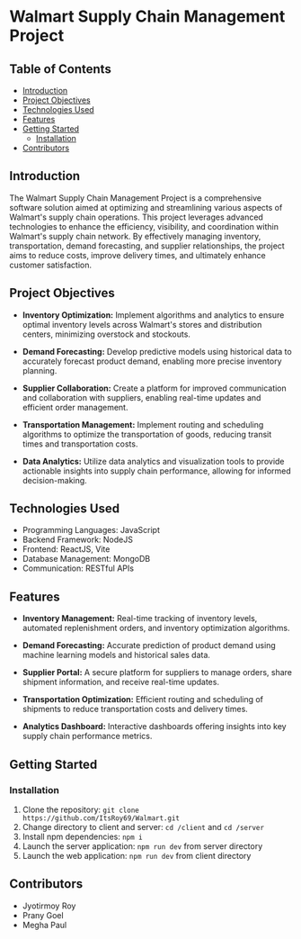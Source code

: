# Walmart Supply Chain Management Project
## Table of Contents

- [Introduction](#introduction)
- [Project Objectives](#project-objectives)
- [Technologies Used](#technologies-used)
- [Features](#features)
- [Getting Started](#getting-started)
  - [Installation](#installation)
- [Contributors](#contributors)

## Introduction

The Walmart Supply Chain Management Project is a comprehensive software solution aimed at optimizing and streamlining various aspects of Walmart's supply chain operations. This project leverages advanced technologies to enhance the efficiency, visibility, and coordination within Walmart's supply chain network. By effectively managing inventory, transportation, demand forecasting, and supplier relationships, the project aims to reduce costs, improve delivery times, and ultimately enhance customer satisfaction.

## Project Objectives

- **Inventory Optimization:** Implement algorithms and analytics to ensure optimal inventory levels across Walmart's stores and distribution centers, minimizing overstock and stockouts.

- **Demand Forecasting:** Develop predictive models using historical data to accurately forecast product demand, enabling more precise inventory planning.

- **Supplier Collaboration:** Create a platform for improved communication and collaboration with suppliers, enabling real-time updates and efficient order management.

- **Transportation Management:** Implement routing and scheduling algorithms to optimize the transportation of goods, reducing transit times and transportation costs.

- **Data Analytics:** Utilize data analytics and visualization tools to provide actionable insights into supply chain performance, allowing for informed decision-making.

## Technologies Used

- Programming Languages: JavaScript
- Backend Framework: NodeJS
- Frontend: ReactJS, Vite
- Database Management: MongoDB
- Communication: RESTful APIs

## Features

- **Inventory Management:** Real-time tracking of inventory levels, automated replenishment orders, and inventory optimization algorithms.

- **Demand Forecasting:** Accurate prediction of product demand using machine learning models and historical sales data.

- **Supplier Portal:** A secure platform for suppliers to manage orders, share shipment information, and receive real-time updates.

- **Transportation Optimization:** Efficient routing and scheduling of shipments to reduce transportation costs and delivery times.

- **Analytics Dashboard:** Interactive dashboards offering insights into key supply chain performance metrics.

## Getting Started
### Installation

1. Clone the repository: `git clone https://github.com/ItsRoy69/Walmart.git`
2. Change directory to client and server: `cd /client` and `cd /server`
3. Install npm dependencies: `npm i`
4. Launch the server application: `npm run dev` from server directory 
5. Launch the web application: `npm run dev` from client directory

## Contributors

- Jyotirmoy Roy
- Prany Goel
- Megha Paul